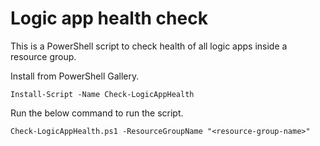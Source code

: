# Logic app health check

This is a PowerShell script to check health of all logic apps inside a
resource group.

Install from PowerShell Gallery.

```
Install-Script -Name Check-LogicAppHealth
```

Run the below command to run the script.

```
Check-LogicAppHealth.ps1 -ResourceGroupName "<resource-group-name>"
```